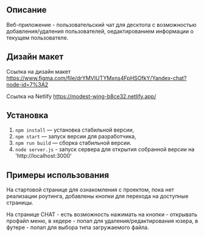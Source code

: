 ## Описание

Веб-приложение - пользовательский чат для десктопа с возможностью добавления/удаления пользователей, оедактированием информации о текущем пользователе. 

## Дизайн макет 
Ссылка на дизайн макет https://www.figma.com/file/drYMVIUTYMxns4FpHSOfkY/Yandex-chat?node-id=7%3A2

Ссылка на Netlify https://modest-wing-b8ce32.netlify.app/

## Установка

1. `npm install` — установка стабильной версии,
2. `npm start` — запуск версии для разработчика,
3. `npm run build` — сборка стабильной версии. 
4. `node server.js` - запуск сервера для открытия собранной версии на 'http://localhost:3000' 

## **Примеры использования**

На стартовой странице для ознакомления с проектом, пока нет реализации роутинга, добавлены кнопки для перехода на доступные страницы. 

На странице CHAT - есть возможность нажимать на кнопки - открывать профайл меню, в хедере - попап для удаления/редактирования юзера, в футере - попап для выбора типа загружаемого файла. 




